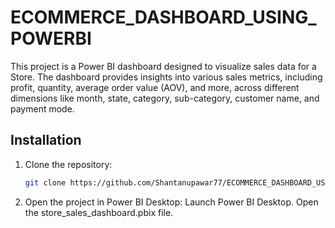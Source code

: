 # ECOMMERCE_DASHBOARD_USING_POWERBI

This project is a Power BI dashboard designed to visualize sales data for a Store. The dashboard provides insights into various sales metrics, including profit, quantity, average order value (AOV), and more, across different dimensions like month, state, category, sub-category, customer name, and payment mode.

## Installation

1. Clone the repository:
   ```bash
   git clone https://github.com/Shantanupawar77/ECOMMERCE_DASHBOARD_USING_POWERBI.git
   
2. Open the project in Power BI Desktop:
Launch Power BI Desktop.
Open the store_sales_dashboard.pbix file.


